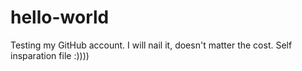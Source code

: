 # hello-world
Testing my GitHub account.
I will nail it, doesn't matter the cost.
Self insparation file :))))
